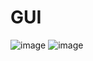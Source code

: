 # GUI
![image](https://github.com/user-attachments/assets/b2099f9d-efa4-4e97-8869-0679846d16df) ![image](https://github.com/user-attachments/assets/ea06f195-fadf-4614-a5eb-bce59add4f9e)


